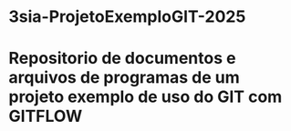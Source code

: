 # 3sia-ProjetoExemploGIT-2025
# Repositorio de documentos e arquivos de programas de um projeto exemplo de uso do GIT com GITFLOW
